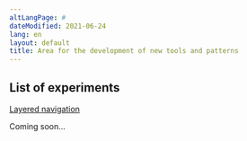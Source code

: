 ```yaml
---
altLangPage: #
dateModified: 2021-06-24
lang: en
layout: default
title: Area for the development of new tools and patterns
---
```

## List of experiments
[Layered navigation](home.html)

Coming soon...